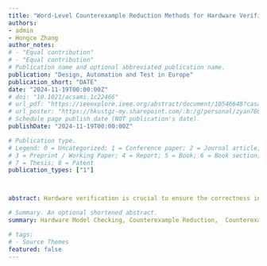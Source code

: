 ```yaml
---
title: "Word-Level Counterexample Reduction Methods for Hardware Verification"
authors:
- admin
- Hongce Zhang
author_notes:
# - "Equal contribution"
# - "Equal contribution"
# Publication name and optional abbreviated publication name.
publication: "Design, Automation and Test in Europe"
publication_short: "DATE"
date: "2024-11-19T00:00:00Z"
# doi: "10.1021/acsami.1c22466"
# url_pdf: "https://ieeexplore.ieee.org/abstract/document/10546648?casa_token=5Mjjz5IwqTsAAAAA:W_ruOKbuyjBK2LqZuwYs5th24tDVPObTWJyRmSxio_bW-l6TfyHREvguHOKqk5NG3FRw49cKpAQ"
# url_poster: "https://hkustgz-my.sharepoint.com/:b:/g/personal/zyan760_connect_hkust-gz_edu_cn/ERHe6HvbnudHq4GdDK63gucBk80ncW_qOvIAocizWoyQZQ?e=qeZl5A"
# Schedule page publish date (NOT publication's date).
publishDate: "2024-11-19T00:00:00Z"

# Publication type.
# Legend: 0 = Uncategorized; 1 = Conference paper; 2 = Journal article;
# 3 = Preprint / Working Paper; 4 = Report; 5 = Book; 6 = Book section;
# 7 = Thesis; 8 = Patent
publication_types: ["1"]



abstract: Hardware verification is crucial to ensure the correctness in the logic design of digital circuits. The purpose of verification is to either find bugs or show their absence. Prior works mostly focus on the bug-finding process and have proposed a range of verification algorithms and techniques to be faster to reach a bug or conclude with a proof of correctness. However, for a human verification engineer, it also matters how to better analyze the counterexamples trace to understand the root cause of bugs. This kind of technique remains absent in word-level circuit analysis. In this paper, we investigate the counterexample reduction method. Given the existing techniques for the bit-level circuit model, we first extend current semantic analysis methods to the word-level counterexample reduction and then develop a more efficient word-level structural analysis approach. We compare the effectiveness and overhead of these methods on the hardware model-checking problems and show the usefulness of such analysis in applications including pivot input analysis, word-level model-checking and counterexample-guided abstraction refinement.

# Summary. An optional shortened abstract.
summary: Hardware Model Checking, Counterexample Reduction,  Counterexample Reduction Applications

# tags:
# - Source Themes
featured: false
---
```

